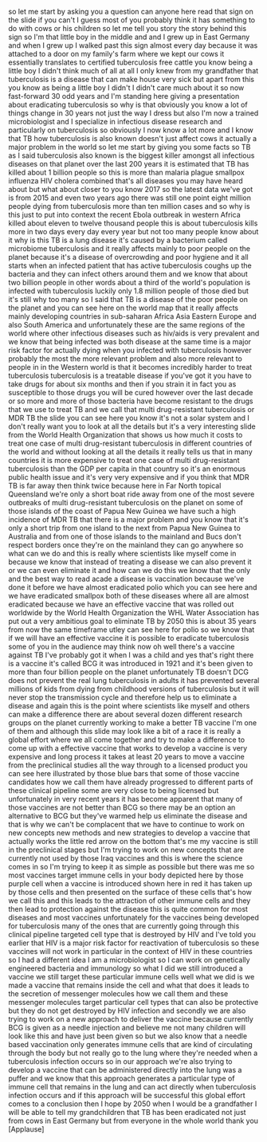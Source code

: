 
so let me start by asking you a question
can anyone here read that sign on the
slide if you can&#39;t I guess most of you
probably think it has something to do
with cows or his children so let me tell
you story the story behind this sign so
I&#39;m that little boy in the middle and
and I grew up in East Germany and when I
grew up I walked past this sign almost
every day because it was attached to a
door on my family&#39;s farm where we kept
our cows it essentially translates to
certified tuberculosis free cattle you
know being a little boy I didn&#39;t think
much of all at all I only knew from my
grandfather that tuberculosis is a
disease that can make house very sick
but apart from this you know as being a
little boy I didn&#39;t I didn&#39;t care much
about it
so now fast-forward 30 odd years and I&#39;m
standing here giving a presentation
about eradicating tuberculosis so why is
that obviously you know a lot of things
change in 30 years not just the way I
dress but also I&#39;m now a trained
microbiologist and I specialize in
infectious disease research and
particularly on tuberculosis so
obviously I now know a lot more and I
know that TB how tuberculosis is also
known doesn&#39;t just affect cows it
actually a major problem in the world so
let me start by giving you some facts so
TB as I said tuberculosis also known is
the biggest killer amongst all
infectious diseases on that planet over
the last 200 years it is estimated that
TB has killed about 1 billion people so
this is more than malaria plague
smallpox influenza HIV cholera combined
that&#39;s all diseases you may have heard
about
but what about closer to you know 2017
so the latest data we&#39;ve got is from
2015 and even two years ago there was
still one point eight million people
dying from tuberculosis more than ten
million cases and so why is this just to
put into context the recent Ebola
outbreak in western Africa killed about
eleven to twelve thousand people this is
about tuberculosis kills more in two
days every day every year but not too
many people know about it why is this TB
is a lung disease it&#39;s caused by a
bacterium called microbiome tuberculosis
and it really affects mainly to poor
people on the planet because it&#39;s a
disease of overcrowding and poor hygiene
and it all starts when an infected
patient that has active tuberculosis
coughs up the bacteria and they can
infect others around them and we know
that about two billion people in other
words about a third of the world&#39;s
population is infected with tuberculosis
luckily only 1.8 million people of those
died but it&#39;s still why too many so I
said that TB is a disease of the poor
people on the planet and you can see
here on the world map that it really
affects mainly developing countries in
sub-saharan Africa Asia Eastern Europe
and also South America and unfortunately
these are the same regions of the world
where other infectious diseases such as
hiv/aids is very prevalent and we know
that being infected was both disease at
the same time is a major risk factor for
actually dying when you infected with
tuberculosis however probably the most
the more relevant problem and also more
relevant to people in in the Western
world is that it becomes incredibly
harder to treat tuberculosis
tuberculosis is a treatable disease if
you&#39;ve got it you have to take drugs for
about six months and then if you strain
it in fact you as susceptible to those
drugs you will be cured however over the
last decade or so more and more of those
bacteria have become resistant to the
drugs that we use to treat TB and we
call that multi drug-resistant
tuberculosis or MDR TB the slide you can
see here you know it&#39;s not a solar
system and I don&#39;t really want you to
look at all the details but it&#39;s a very
interesting slide from the World Health
Organization that shows us how much it
costs to treat one case of multi
drug-resistant tuberculosis in different
countries of the world and without
looking at all the details it really
tells us that in many countries it is
more expensive to treat one case of
multi drug-resistant tuberculosis than
the GDP per capita in that country so
it&#39;s an enormous public health issue and
it&#39;s very very expensive and if you
think that MDR TB is far away then think
twice because here in Far North topical
Queensland we&#39;re only a short boat ride
away from one of the most severe
outbreaks of multi drug-resistant
tuberculosis on the planet on some of
those islands of the coast of Papua New
Guinea we have such a high incidence of
MDR TB that there is a major problem and
you know that it&#39;s only a short trip
from one island to the next from Papua
New Guinea to Australia and from one of
those islands to the mainland and Bucs
don&#39;t respect borders once they&#39;re on
the mainland they can go anywhere so
what can we do and this is really where
scientists like myself come in because
we know that instead of treating a
disease we can also prevent it or we can
even eliminate it and how can we do this
we know that the only and the best way
to read acade a disease is vaccination
because we&#39;ve done it before
we have almost eradicated polio which
you can see here and we have eradicated
smallpox both of these diseases where
all are almost eradicated because we
have an effective vaccine that was
rolled out worldwide by the World Health
Organization the WHL Water Association
has put out a very ambitious goal to
eliminate TB by 2050 this is about 35
years from now the same timeframe utley
can see here for polio so we know that
if we will have an effective vaccine it
is possible to eradicate tuberculosis
some of you in the audience may think
now oh well there&#39;s a vaccine against TB
I&#39;ve probably got it when I was a child
and yes that&#39;s right there is a vaccine
it&#39;s called BCG it was introduced in
1921 and it&#39;s been given to more than
four billion people on the planet
unfortunately TB doesn&#39;t DCG does not
prevent the real lung tuberculosis in
adults it has prevented several millions
of kids from dying from childhood
versions of tuberculosis but it will
never stop the transmission cycle and
therefore help us to eliminate a disease
and again this is the point where
scientists like myself and others can
make a difference
there are about several dozen different
research groups on the planet currently
working to make a better TB vaccine I&#39;m
one of them and although this slide may
look like a bit of a race it is really a
global effort where we all come together
and try to make a difference to come up
with a effective vaccine that works to
develop a vaccine is very expensive and
long process it takes at least 20 years
to move a vaccine from the preclinical
studies all the way through to a
licensed product
you can see here illustrated by those
blue bars that some of those vaccine
candidates how we call them have already
progressed to different parts of these
clinical pipeline some are very close to
being licensed but unfortunately in very
recent years it has become apparent that
many of those vaccines are not better
than BCG so there may be an option an
alternative to BCG but they&#39;ve warmed
help us eliminate the disease and that
is why we can&#39;t be complacent that we
have to continue to work on new concepts
new methods and new strategies to
develop a vaccine that actually works
the little red arrow on the bottom
that&#39;s me my vaccine is still in the
preclinical stages but I&#39;m trying to
work on new concepts that are currently
not used by those Iraq vaccines and this
is where the science comes in so I&#39;m
trying to keep it as simple as possible
but there was me so most vaccines target
immune cells in your body depicted here
by those purple cell when a vaccine is
introduced shown here in red it has
taken up by those cells and then
presented on the surface of these cells
that&#39;s how we call this and this leads
to the attraction of other immune cells
and they then lead to protection against
the disease this is quite common for
most diseases and most vaccines
unfortunately for the vaccines being
developed for tuberculosis many of the
ones that are currently going through
this clinical pipeline targeted cell
type that is destroyed by HIV and I&#39;ve
told you earlier that HIV is a major
risk factor for reactivation of
tuberculosis
so these vaccines will not work in
particular in the context of HIV in
these countries so I had a different
idea I am a microbiologist so I can work
on genetically engineered bacteria and
immunology so what I did
we still introduced a vaccine we still
target these particular immune cells
well what we did is we made a vaccine
that remains inside the cell and what
that does it leads to the secretion of
messenger molecules how we call them and
these messenger molecules target
particular cell types that can also be
protective but they do not get destroyed
by HIV infection and secondly we are
also trying to work on a new approach to
deliver the vaccine because currently
BCG is given as a needle injection and
believe me not many children will look
like this and have just been given so
but we also know that a needle based
vaccination only generates immune cells
that are kind of circulating through the
body but not really go to the lung where
they&#39;re needed when a tuberculosis
infection occurs so in our approach
we&#39;re also trying to develop a vaccine
that can be administered directly into
the lung was a puffer and we know that
this approach generates a particular
type of immune cell that remains in the
lung and can act directly when
tuberculosis infection occurs and if
this approach will be successful this
global effort comes to a conclusion then
I hope by 2050 when I would be a
grandfather I will be able to tell my
grandchildren that TB has been
eradicated not just from cows in East
Germany but from everyone in the whole
world thank you
[Applause]
